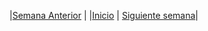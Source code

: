 |[Semana Anterior](/week07/README.md) |
|[Inicio](/README.md) |
[Siguiente semana](/week09/README.md)|


#